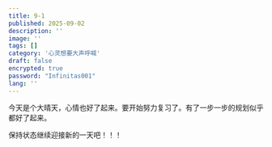 ```yaml
---
title: 9-1
published: 2025-09-02
description: ''
image: ''
tags: []
category: '心灵想要大声呼喊'
draft: false 
encrypted: true
password: "Infinitas001"
lang: ''
---
```



今天是个大晴天，心情也好了起来。要开始努力复习了。有了一步一步的规划似乎都好了起来。

保持状态继续迎接新的一天吧！！！